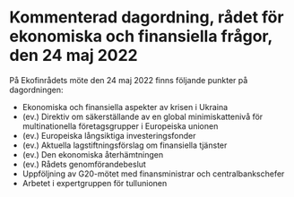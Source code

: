 # Kommenterad dagordning, rådet för ekonomiska och finansiella frågor, den 24 maj 2022

På Ekofinrådets möte den 24 maj 2022 finns följande punkter på dagordningen:

* Ekonomiska och finansiella aspekter av krisen i Ukraina
* (ev.) Direktiv om säkerställande av en global minimiskattenivå för multinationella företagsgrupper i Europeiska unionen
* (ev.) Europeiska långsiktiga investeringsfonder
* (ev.) Aktuella lagstiftningsförslag om finansiella tjänster
* (ev.) Den ekonomiska återhämtningen
* (ev.) Rådets genomförandebeslut
* Uppföljning av G20\-mötet med finansministrar och centralbankschefer
* Arbetet i expertgruppen för tullunionen
